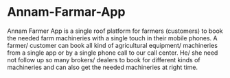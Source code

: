 # Annam-Farmar-App
Annam Farmer App is a single roof platform for farmers (customers) to book the needed farm machineries with a single touch in their mobile phones. A farmer/ customer can book all kind of agricultural equipment/ machineries from a single app or by a single phone call to our call center. He/ she need not follow up so many brokers/ dealers to book for different kinds of machineries and can also get the needed machineries at right time.
